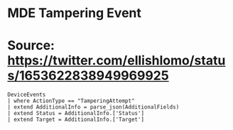 # MDE Tampering Event

# Source: https://twitter.com/ellishlomo/status/1653622838949969925

```
DeviceEvents
| where ActionType == "TamperingAttempt"
| extend AdditionalInfo = parse_json(AdditionalFields)
| extend Status = AdditionalInfo.['Status']
| extend Target = AdditionalInfo.['Target']
```
